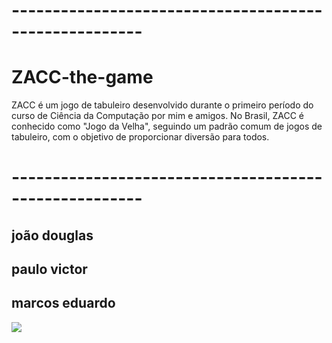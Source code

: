 # ------------------------------------------------------
# ZACC-the-game
ZACC é um jogo de tabuleiro desenvolvido durante o primeiro período do curso de Ciência da Computação por mim e amigos. No Brasil, ZACC é conhecido como "Jogo da Velha", seguindo um padrão comum de jogos de tabuleiro, com o objetivo de proporcionar diversão para todos.
# ------------------------------------------------------ 

<h2 color="purple">joão douglas<h2>
<h2 color="blue">paulo victor</h2>
<h2 color="pink">marcos eduardo</h2> 

<img src="https://github.com/fadadoc/ZACC-the-game/assets/138242492/b1b0161b-a894-451d-a1f3-e08fcad92f89">
